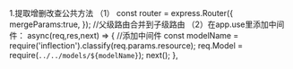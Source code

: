 1.提取增删改查公共方法
  （1）
    const router = express.Router({
      mergeParams:true,
    }); //父级路由合并到子级路由
  （2）在app.use里添加中间件：
    async(req,res,next) => { //添加中间件
      const modelName = require('inflection').classify(req.params.resource);
      req.Model = require(`../../models/${modelName}`);
      next();
    },